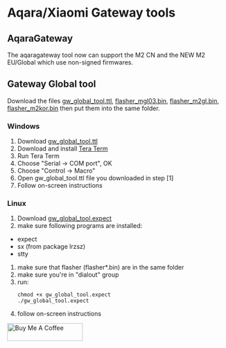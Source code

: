 # Aqara/Xiaomi Gateway tools

## AqaraGateway
   The aqaragateway tool now can support the M2 CN and the NEW M2 EU/Global which use non-signed firmwares.

## Gateway Global tool
   Download the files [gw_global_tool.ttl](https://github.com/niceboygithub/AqaraM1SM2fw/blob/main/tools/gw_global_tool.ttl), [flasher_mgl03.bin](https://github.com/niceboygithub/AqaraM1SM2fw/blob/main/tools/flasher_mgl03.bin), [flasher_m2gl.bin](https://github.com/niceboygithub/AqaraM1SM2fw/blob/main/tools/flasher_m2gl.bin), [flasher_m2kor.bin](https://github.com/niceboygithub/AqaraM1SM2fw/blob/main/tools/flasher_m2kor.bin) then put them into the same folder.

### Windows
1. Download [gw_global_tool.ttl](https://github.com/niceboygithub/AqaraM1SM2fw/blob/main/tools/gw_global_tool.ttl)
1. Download and install [Tera Term](https://ttssh2.osdn.jp/index.html.en)
1. Run Tera Term
1. Choose "Serial -> COM port", OK
1. Choose "Control -> Macro"
1. Open gw_global_tool.ttl file you downloaded in step [1]
1. Follow on-screen instructions

### Linux
1. Download [gw_global_tool.expect](https://github.com/niceboygithub/AqaraM1SM2fw/blob/main/tools/gw_global_tool.expect)
1. make sure following programs are installed:
  * expect
  * sx (from package lrzsz)
  * stty
1. make sure that flasher (flasher*.bin) are in the same folder
1. make sure you're in "dialout" group
1. run:
   ```
   chmod +x gw_global_tool.expect
   ./gw_global_tool.expect
   ```
1. follow on-screen instructions


<a href="https://www.buymeacoffee.com/niceboygithub" target="_blank"><img src="https://cdn.buymeacoffee.com/buttons/default-orange.png" alt="Buy Me A Coffee" height="41" width="174"></a>
